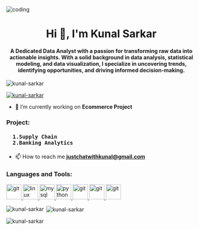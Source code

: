 <img aling="right" alt="coding" src="C:\Users\INTEL\Downloads\New folder\mingw64\Analytcs.jpeg">
<h1 align="center">Hi 👋, I'm Kunal Sarkar</h1>
<h4 align="center">A Dedicated Data Analyst with a passion for transforming raw data into actionable insights. With a solid background in data analysis, statistical modeling, and data visualization, I specialize in uncovering trends, identifying opportunities, and driving informed decision-making.</h4>

<p align="left"> <img src="https://komarev.com/ghpvc/?username=kunal-sarkar&label=Profile%20views&color=0e75b6&style=flat" alt="kunal-sarkar" /> </p>

<p align="left"> <a href="https://github.com/ryo-ma/github-profile-trophy"><img src="https://github-profile-trophy.vercel.app/?username=kunal-sarkar" alt="kunal-sarkar" /></a> </p>

- 🔭 I’m currently working on **Ecommerce Project**
     
<h3 align="left">Project: </h3>
<h4><pre>  1.Supply Chain
  2.Banking Analytics</pre></h4>

- 📫 How to reach me **justchatwithkunal@gmail.com**            
<p align="left">
</p>

<h3 align="left">Languages and Tools:</h3>
<p align="left"> <a href="https://git-scm.com/" target="_blank" rel="noreferrer"> <img src="https://www.vectorlogo.zone/logos/git-scm/git-scm-icon.svg" alt="git" width="40" height="40"/> </a> <a href="https://www.linux.org/" target="_blank" rel="noreferrer"> <img src="https://banner2.cleanpng.com/20180810/hat/kisspng-penguin-logo-linux-brand-font-difference-between-linux-and-window-operating-syst-5b6d4985beb4f4.2248640515338889017811.jpg" alt="linux" width="40" height="40"/> </a> <a href="https://www.mysql.com/" target="_blank" rel="noreferrer"> <img src="https://e7.pngegg.com/pngimages/1018/16/png-clipart-mysql-workbench-database-mysql-cluster-others-text-logo.png" alt="mysql" width="40" height="40"/> </a> <a href="https://www.python.org" target="_blank" rel="noreferrer"> <img src="https://upload.wikimedia.org/wikipedia/commons/thumb/c/c3/Python-logo-notext.svg/1869px-Python-logo-notext.svg.png" alt="python" width="40" height="40"/><a href="https://www.microsoft.com/en-in/microsoft-365/excel" target="_blank" rel="noreferrer"> <img src="https://static.vecteezy.com/system/resources/previews/022/100/658/original/microsoft-excel-logo-transparent-free-png.png" alt="git" width="40" height="40"/> </a>
<a href="https://powerbi.microsoft.com/en-in/" target="_blank" rel="noreferrer"> <img src="https://upload.wikimedia.org/wikipedia/commons/thumb/c/cf/New_Power_BI_Logo.svg/2048px-New_Power_BI_Logo.svg.png" alt="git" width="40" height="40"/> </a> <a href="https://www.tableau.com/" target="_blank" rel="noreferrer"> <img src="https://logowik.com/content/uploads/images/tableau-software.jpg" alt="git" width="40" height="40"/> </a> </p>

<p><img align="left" src="https://github-readme-stats.vercel.app/api/top-langs?username=kunal-sarkar&show_icons=true&locale=en&layout=compact" alt="kunal-sarkar" /></p>

<p>&nbsp;<img align="center" src="https://github-readme-stats.vercel.app/api?username=kunal-sarkar&show_icons=true&locale=en" alt="kunal-sarkar" /></p>

<p><img align="center" src="https://github-readme-streak-stats.herokuapp.com/?user=kunal-sarkar&" alt="kunal-sarkar" /></p>
